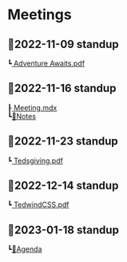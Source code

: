# Meetings

## 📁2022-11-09 standup

┗[ Adventure Awaits.pdf](<2022-11-09 standup/Adventure Awaits.pdf>)

## 📁2022-11-16 standup

┠[ Meeting.mdx](<2022-11-16 standup/meeting.mdx>)  
┗[📝Notes](<2022-11-16 standup/Notes.md>)

## 📁2022-11-23 standup

┗[ Tedsgiving.pdf](<2022-11-23 standup/Tedsgiving.pdf>)

## 📁2022-12-14 standup

┗[ TedwindCSS.pdf](<2022-12-14 standup/TedwindCSS.pdf>)

## 📁2023-01-18 standup

┗[📝Agenda](<2023-01-18 standup/Agenda.md>)
